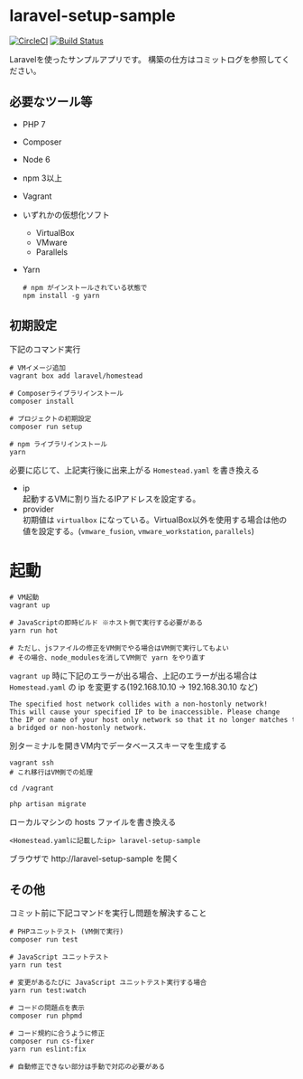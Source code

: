laravel-setup-sample
====================

[![CircleCI](https://circleci.com/gh/apc-hattori/laravel-setup-sample.svg?style=svg)](https://circleci.com/gh/apc-hattori/laravel-setup-sample)
[![Build Status](https://travis-ci.org/apc-hattori/laravel-setup-sample.svg?branch=master)](https://travis-ci.org/apc-hattori/laravel-setup-sample)

Laravelを使ったサンプルアプリです。
構築の仕方はコミットログを参照してください。

## 必要なツール等

* PHP 7
* Composer
* Node 6
* npm 3以上
* Vagrant
* いずれかの仮想化ソフト
    - VirtualBox
    - VMware
    - Parallels
* Yarn

    ```shell
    # npm がインストールされている状態で
    npm install -g yarn
    ```

## 初期設定

下記のコマンド実行

```shell
# VMイメージ追加
vagrant box add laravel/homestead

# Composerライブラリインストール
composer install

# プロジェクトの初期設定
composer run setup

# npm ライブラリインストール
yarn
```

必要に応じて、上記実行後に出来上がる `Homestead.yaml` を書き換える

* ip  
    起動するVMに割り当たるIPアドレスを設定する。
* provider  
    初期値は `virtualbox` になっている。VirtualBox以外を使用する場合は他の値を設定する。(`vmware_fusion`, `vmware_workstation`, `parallels`)

# 起動

```shell
# VM起動
vagrant up

# JavaScriptの即時ビルド ※ホスト側で実行する必要がある
yarn run hot

# ただし、jsファイルの修正をVM側でやる場合はVM側で実行してもよい
# その場合、node_modulesを消してVM側で yarn をやり直す
```

`vagrant up` 時に下記のエラーが出る場合、上記のエラーが出る場合は `Homestead.yaml` の ip を変更する(192.168.10.10 -> 192.168.30.10 など)

```
The specified host network collides with a non-hostonly network!
This will cause your specified IP to be inaccessible. Please change
the IP or name of your host only network so that it no longer matches that of
a bridged or non-hostonly network.
```

別ターミナルを開きVM内でデータベーススキーマを生成する

```
vagrant ssh
# これ移行はVM側での処理

cd /vagrant

php artisan migrate
```

ローカルマシンの hosts ファイルを書き換える

```
<Homestead.yamlに記載したip> laravel-setup-sample
```

ブラウザで http://laravel-setup-sample を開く

## その他

コミット前に下記コマンドを実行し問題を解決すること

```
# PHPユニットテスト (VM側で実行)
composer run test

# JavaScript ユニットテスト
yarn run test

# 変更があるたびに JavaScript ユニットテスト実行する場合
yarn run test:watch

# コードの問題点を表示
composer run phpmd

# コード規約に合うように修正
composer run cs-fixer
yarn run eslint:fix

# 自動修正できない部分は手動で対応の必要がある
```
